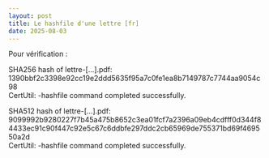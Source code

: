 ```yaml
---
layout: post  
title: Le hashfile d'une lettre [fr]  
date: 2025-08-03  
---
```


Pour vérification :

SHA256 hash of lettre-[...].pdf:  
1390bbf2c3398e92cc19e2ddd5635f95a7c0fe1ea8b7149787c7744aa9054c98  
CertUtil: -hashfile command completed successfully.


SHA512 hash of lettre-[...].pdf:  
9099992b9280227f7b45a475b8652c3ea01fcf7a2396a09eb4cdfff0d344f84433ec91c90f447c92e5c67c6ddbfe297ddc2cb65969de755371bd69f469550a2d  
CertUtil: -hashfile command completed successfully.



